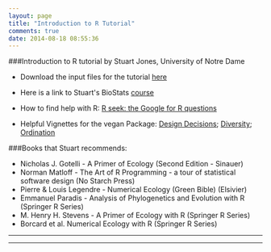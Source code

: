 ```yaml
---
layout: page
title: "Introduction to R Tutorial"
comments: true
date: 2014-08-18 08:55:36
---
```

###Introduction to R tutorial by Stuart Jones, University of Notre Dame

*  Download the input files for the tutorial [here](https://github.com/edamame-course/docs/tree/gh-pages/extra/Jones_RTutorialFiles/)

*  Here is a link to Stuart's BioStats [course](http://www.nd.edu/~sjones20/JonesUND/BioStats.html)

*  How to find help with R:  [R seek: the Google for R questions](http://www.rseek.org/)

*  Helpful Vignettes for the vegan Package:  [Design Decisions](http://cran.r-project.org/web/packages/vegan/vignettes/decision-vegan.pdf?raw=true); [Diversity](http://cran.r-project.org/web/packages/vegan/vignettes/diversity-vegan.pdf?raw=true); [Ordination](http://cran.r-project.org/web/packages/vegan/vignettes/intro-vegan.pdf?raw=true)

###Books that Stuart recommends:  

*  Nicholas J. Gotelli - A Primer of Ecology (Second Edition - Sinauer)  
*  Norman Matloff - The Art of R Programming - a tour of statistical software design (No Starch Press)  
*  Pierre & Louis Legendre - Numerical Ecology (Green Bible) (Elsivier)  
*  Emmanuel Paradis - Analysis of Phylogenetics and Evolution with R (Springer R Series)  
*  M. Henry H. Stevens - A Primer of Ecology with R (Springer R Series)  
*  Borcard et al. Numerical Ecology with R (Springer R Series)  




-----------------------------------------------
-----------------------------------------------
